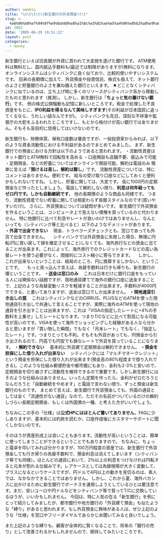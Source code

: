 ```yaml
---
author: ameblo
title: "\n\t\t\t\t新生銀行の外貨預金\t\t"
slug: >-
  %e6%96%b0%e7%94%9f%e9%8a%80%e8%a1%8c%e3%81%ae%e5%a4%96%e8%b2%a8%e9%a0%90%e9%87%91
id: 2083
date: '2005-06-29 19:51:22'
layout: post
categories:
  - money
---
```


新生銀行といえば旧長銀が外資に買われて大変貌を遂げた銀行です。 ATM使用料は無料だし、国内振込手数料も(最近では制限がありますが)無料になります。 オンラインシステムはシティバンクに良く似ており、比較的使いやすいシステムです。 旧来の長期債に加えて、外貨預金や投資信託、株式も扱えて、ネット銀行のよさと貯蓄銀行のよさを兼ね備えた銀行といえます。 ★どことなくシティバンクに似ているのは、立ち上げ時に多くのリソースがシティバンク系から移動したものと思われます（推測）。 しかし、新生銀行は「**ちょっと気の置けない銀行**」です。 例の株式公開騒動も記憶に新しいところです。税金で処理した不良資産をもとに、**IPO利益を得るなんて美味しすぎます**(その利益が日本国民に返ってくるなら、うれしい話なんですが)。 シティバンクも先日、深刻な不祥事や監督庁の大鉈をふるわれたところですし、もとから格付けが高い銀行ではありません。そもそも盲目的に信用してはいけないのです。

新生銀行も、財務体質、保有口座数は優良ですが、一般投資家からみれば、以下のような資金流動性における不利益があるのでまとめてみました。 まず、新生銀行での預金における方針は以下のようであると思われます。 ・流動性資産はネット銀行とATM無料で回転性を高める ・口座開設も店舗不要、振込みで可能 ・定期預金、などの貯蓄についてはオンラインで開設可能、解約は電話のみ 簡単に言えば「**預けるは易し、解約は難し**」です。 流動性資産については、特にコメントはありません。便利です。 給与の受け取り口座などにしておくと便利かもしれないですね。 しかし、貯蓄に関しては、大変です。 仮に1000円の定期預金など作ったとしましょう。 電話して解約しない限り、**利息は何年経ってもゼロ円です。しかも自動継続です**。 他の長期債のような商品も同様です。 つまり、流動性資産でない貯蓄に関しては相変わらず長銀スタイルなのです(買いやすいだけ)。 さらに、外貨預金については疑問が多いです。 新生銀行で外貨預金を作るということは、コンピュータ上で見えない債権を買っているのと代わりません。 特に他銀行に比べて利息やレートが良いわけではありませんし、なんといっても（シティバンク等と比べると）以下のようなデメリットがあります。 **・外貨で出金できない** 　現金、トラベラーズチェックとも、窓口であっても外貨で出金できません。 　シティバンクでは外貨預金に失敗した場合、無理に円転(円に買い戻して損を確定させること)しなくても、海外旅行などの資金に当てることが出来ます。これによって、海外旅行でのクレジットカードなどの高い為替レートを使う必要がなく、間接的にコスト縮小に寄与できます。 　しかし、これが出来ないということは、結局のところ、円に換算するしかない、ということです。 　もっと突っ込んで言えば、為替手数料は行きも帰りも、新生銀行の懐ということです。 **・送金は窓口のみ** 　これは日本だけに銀行口座をもっている人には関係ない話題ですが、現地通貨建てで海外の銀行口座に送金することで、上記のような為替変動リスクを軽減することが出来ます。手数料が4000円でできる、と書いてありますが、送金は窓口でしか出来ません。 **・現地通貨引き出しの罠** 　これはシティバンクなどのCIRRUS、PLUSなどのATMを使った現地通貨引き出しで共通して言えることですが、実際に海外のATMを使って現地の通貨を引き出すことは出来ますが、これは「VISAの指定したレートに+4%の手数料を上乗せ」したレートになります。つまりT/Cなどに比べて割高になる可能性が高いのです。VISAを使って海外でショッピングした経験がある人なら分かると思いますが「買い物した瞬間」でもなく「月末レート」でもなく、「指定したレート」です。つまりとっても不利。そもそも外貨があっても、円預金から引き出されるので、円高でも円安でも損なレートで外貨を買っていることになります。 **・解約できない** 　基本的に外貨建て定期預金は解約できません。 **・預金を担保にした借り入れが出来ない** 　シティバンクには「マルチマネークレジット」という預金を担保にした借り入れが出来ます(預金高の80%程度まで借り入れできる)。このような仕組み郵便貯金や都市銀にもあり、金利も2-3%と安いので、定期預金を切り崩さずに流動性を維持できるので重要です。しかし新生銀行にはそのような仕組みはありません。いったん定期を作ったら、金利がゼロだろうとなんだろうと「自動継続をやめます」と電話で言わない限り、ずっと預金は新生銀行のものです。 まとめて言えば、新生銀行で外貨預金しても、外国の通貨としては全く「流通性がない通貨」なので、ただその名前がついているだけの解約しづらい長期定期預金、もしくは外国債の一種、と考えた方がいいでしょう。

ちなみにこの手の「仕様」は**公式HPにはほとんど書いてありません**。FAQに少しありますが、基本的には約款を読むか、口座作成後にカスタマーサポートに聞くしかないのです。

そのほうが資産形成上は良いこともあります。流動性が高いということは、簡単に使ってしまうことができるということでもありますので。 ちなみに、ちょっと電卓を叩いてみれば分かりますが、100万円程度の資産では、新生銀行で外貨預金しても行き帰りの為替手数料で、預金利息は消えてしまいます（シティバンク等でも同様）。ほとんどの通貨において、2％以上の利息をつけなければ円転すると元本が割れる仕組みです。レアケースとしては為替相場が大きく変動して、プラスになるというケースですが、円ドルで4円以上の動きを見切るのは、素人では、なかなかできることではありません。 しかし、これから夏、海外バカンスに出かけるために新生銀行でボーナスを運用しようとしているひとは要注意です。まだ、安いユーロや円ドルなどをシティバンク等で買ってT/Cに交換しているほうが、いいかもしれません。 今回は、特に人気の在る「新生銀行」を例にとって紹介してみましたが、都市銀行や地方銀行の「外貨建て預金」も似たような「縛り」があると思われます。もし外貨預金に興味がある人は、ぜひ上記のような「仕様」を窓口やフリーダイヤルであらかじめ聞いてみると良いでしょう。

また上記のような縛りも、顧客が全体的に賢くなることで、将来の「銀行の売り」として改善されるかもしれませんので、期待してみたいところです。